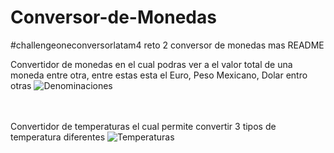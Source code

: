 # Conversor-de-Monedas
#challengeoneconversorlatam4
reto 2 conversor de monedas mas README

Convertidor de monedas en el cual podras ver a el valor total de una moneda entre otra, entre estas esta el Euro, Peso Mexicano,
Dolar entro otras
![Denominaciones](https://user-images.githubusercontent.com/119363858/221733846-53b0ad65-d7e9-4680-badc-0ad79e92ad71.png)
<br>
<br>
<br>

Convertidor de temperaturas el cual permite convertir 3 tipos de temperatura diferentes
![Temperaturas](https://user-images.githubusercontent.com/119363858/221733862-57120385-d901-4645-8dfb-3356d6f40a33.png)
